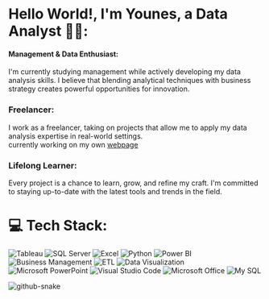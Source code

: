 # Hello World!, I'm Younes, a Data Analyst 👋🏼:
#### Management & Data Enthusiast:
 I'm currently studying management while actively developing my data analysis skills. I believe that blending analytical techniques with business strategy creates powerful opportunities for innovation.<br> 
### Freelancer:
 I work as a freelancer, taking on projects that allow me to apply my data analysis expertise in real-world settings.<br>
 currently working on my own [webpage](https://younes-sehanine.netlify.app/)<br>
### Lifelong Learner:
  Every project is a chance to learn, grow, and refine my craft. I'm committed to staying up-to-date with the latest tools and trends in the field. <br>


# 💻 Tech Stack:
![Tableau](https://img.shields.io/badge/Tableau-E97627?style=for-the-badge&logo=tableau&logoColor=white)
![SQL Server](https://img.shields.io/badge/SQL_Server-CC2927?style=for-the-badge&logo=microsoft-sql-server&logoColor=white)
![Excel](https://img.shields.io/badge/Excel-217346?style=for-the-badge&logo=microsoft-excel&logoColor=white)
![Python](https://img.shields.io/badge/Python-3670A0?style=for-the-badge&logo=python&logoColor=ffdd54)
![Power BI](https://img.shields.io/badge/Power_BI-F2C811?style=for-the-badge&logo=powerbi&logoColor=black)
![Business Management](https://img.shields.io/badge/Business_Management-0366D6?style=for-the-badge)
![ETL](https://img.shields.io/badge/ETL-5319E7?style=for-the-badge&logo=apacheairflow&logoColor=white)
![Data Visualization](https://img.shields.io/badge/Data_Visualization-0DB7ED?style=for-the-badge&logo=plotly&logoColor=white)
![Microsoft PowerPoint](https://img.shields.io/badge/Microsoft_PowerPoint-B7472A?style=for-the-badge&logo=microsoft-powerpoint&logoColor=white)
![Visual Studio Code](https://img.shields.io/badge/Visual%20Studio%20Code-0078d7.svg?style=for-the-badge&logo=visual-studio-code&logoColor=white)
![Microsoft Office](https://img.shields.io/badge/Microsoft_Office-D83B01?style=for-the-badge&logo=microsoft-office&logoColor=white)
![My SQL](https://img.shields.io/badge/SQL-4479A1?style=for-the-badge&logo=postgresql&logoColor=white)

<picture>
  <source media="(prefers-color-scheme: dark)" srcset="https://raw.githubusercontent.com/tobiasmeyhoefer/tobiasmeyhoefer/output/github-snake-dark.svg" />
  <source media="(prefers-color-scheme: light)" srcset="https://raw.githubusercontent.com/tobiasmeyhoefer/tobiasmeyhoefer/output/github-snake.svg" />
  <img alt="github-snake" src="https://raw.githubusercontent.com/tobiasmeyhoefer/tobiasmeyhoefer/output/github-snake.svg" />
</picture>
